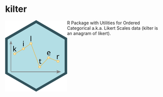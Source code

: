 # kilter
<img align="left" src="https://raw.githubusercontent.com/alexander-pastukhov/kilter/refs/heads/main/kilter.svg" width="200"/>
R Package with Utilities for Ordered Categorical a.k.a. Likert Scales data (kilter is an anagram of likert).
